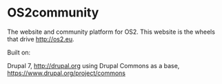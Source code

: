 # OS2community
The website and community platform for OS2.
This website is the wheels that drive http://os2.eu.

Built on:

Drupal 7, http://drupal.org
using Drupal Commons as a base, https://www.drupal.org/project/commons
